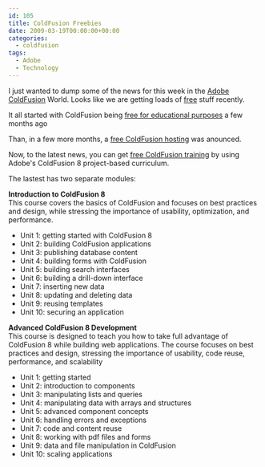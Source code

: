 ```yaml
---
id: 105
title: ColdFusion Freebies
date: 2009-03-19T00:00:00+00:00
categories:
  - coldfusion
tags:
  - Adobe
  - Technology
---
```

I just wanted to dump some of the news for this week in the <a href="http://www.adobe.com/products/coldfusion-family.html" target="_blank">Adobe ColdFusion</a> World. Looks like we are getting loads of <a href="https://www.placona.co.uk/coldfusion-free-for-students-and-educators/" target="_self">free</a> stuff recently.

It all started with ColdFusion being <a href="https://www.placona.co.uk/coldfusion-free-for-students-and-educators/" target="_self">free for educational purposes</a> a few months ago

Than, in a few more months, a <a href="https://www.placona.co.uk/free-coldfusion-8-hosting/" target="_self" class="broken_link">free ColdFusion hosting</a> was anounced.

Now, to the latest news, you can get <a href="http://www.adobe.com/education/instruction/teach/cfcurriculum.html" target="_self">free ColdFusion training</a> by using Adobe's ColdFusion 8 project-based curriculum.

The lastest has two separate modules:

**Introduction to ColdFusion 8**  
This course covers the basics of ColdFusion and focuses on best practices and design, while stressing the importance of usability, optimization, and performance.

  * Unit 1: getting started with ColdFusion 8
  * Unit 2: building ColdFusion applications
  * Unit 3: publishing database content
  * Unit 4: building forms with ColdFusion
  * Unit 5: building search interfaces
  * Unit 6: building a drill-down interface
  * Unit 7: inserting new data
  * Unit 8: updating and deleting data
  * Unit 9: reusing templates
  * Unit 10: securing an application

**Advanced ColdFusion 8 Development**  
This course is designed to teach you how to take full advantage of ColdFusion 8 while building web applications. The course focuses on best practices and design, stressing the importance of usability, code reuse, performance, and scalability

  * Unit 1: getting started
  * Unit 2: introduction to components
  * Unit 3: manipulating lists and queries
  * Unit 4: manipulating data with arrays and structures
  * Unit 5: advanced component concepts
  * Unit 6: handling errors and exceptions
  * Unit 7: code and content reuse
  * Unit 8: working with pdf files and forms
  * Unit 9: data and file manipulation in ColdFusion
  * Unit 10: scaling applications
